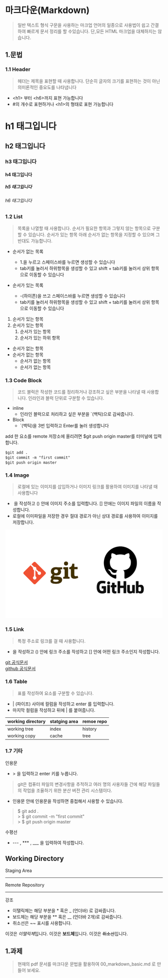 # 마크다운(Markdown)

> 일반 텍스트 형식 구문을 사용하는 마크업 언어의 일종으로 사용법이 쉽고 간결하여 빠르게 문서 정리를 할 수있습니다. 단,모든 HTML 마크업을 대체하지는 않습니다.


## 1.문법
### 1.1 Header

> 헤더는 제목을 표현할 때 사용합니다. 단순히 글자의 크기를 표현하는 것이 아닌 의미론적인 중요도를 나타냅니다

- \<h1> 부터 \<h6>까지 표현 가능합니다
- #의 개수로 표현하거나 \<h1></h1>의 형태로 표현 가능합니다


<h1> h1 태그입니다
<h2> h2 태그입니다
<h3> h3 태그입니다
<h4> h4 태그입니다
<h5> h5 태그입니다
<h6> h6 태그입니다

### 1.2 List
> 목록을 나열할 때 사용합니다. 순서가 필요한 항목과 그렇지 않는 항목으로 구분할 수 있습니다. 순서가 있는 항목 아래 순서가 없는 항목을 지정할 수 있으며 그 반대도 가능합니다.
- 순서가 없는 목록
    - 1.을 누르고 스페이스바를 누르면 생성할 수 있습니다
    - tab키를 눌러서 하위항목을 생성할 수 있고 shift + tab키를 눌러서 상위 항목으로 이동할 수 있습니다

- 순서가 있는 목록
    - -(하이픈)을 쓰고 스페이스바를 누르면 생성할 수 있습니다
    - tab키를 눌러서 하위항목을 생성할 수 있고 shift + tab키를 눌러서 상위 항목으로 이동할 수 있습니다


1. 순서가 있는 항목
2. 순서가 있는 항목
    1. 순서가 있는 항목
    2. 순서가 있는 하위 항목

- 순서가 없는 항목
- 순서가 없는 항목
    - 순서가 없는 항목
    - 순서가 없는 항목


### 1.3 Code Block
> 코드 블럭은 작성한 코드를 정리하거나 강조하고 싶은 부분을 나타낼 때 사용합니다. 인라인과 블럭 단위로 구분할 수 있습니다.
- inline
    - 인라인 블럭으로 처리하고 싶은 부분을 `(백틱)으로 감싸줍니다.
- Block
    - `(백틱)을 3번 입력하고 Enter를 눌러 생성합니다

add 한 요소를 remote 저장소에 올리려면 $git push origin master를 터미널에 입력합니다.
```
$git add . 
$git commit -m "first commit"
$git push origin master
```

### 1.4 Image
> 로컬에 있는 이미지를 삽입하거나 이미지 링크를 활용하여 이미지를 나타낼 때 사용합니다
- ![]() 을 작성하고 () 안에 이미지 주소를 입력합니다. [] 안에는 이미지 파일의 이름을 작성합니다.
- 로컬에 이미파일을 저장한 경우 절대 경로가 아닌 상대 경로를 사용하여 이미지를 저장합니다.

![](git.png)


### 1.5 Link
> 특정 주소로 링크를 걸 때 사용합니다.
- []() 을 작성하고 () 안에 링크 주소를 작성하고 [] 안에 어떤 링크 주소인지 작성합니다.

[git 공식문서](https://git-scm.com/)  
[github 공식문서](https://github.com//)

### 1.6 Table
> 표를 작성하여 요소를 구분할 수 있습니다.
- | (파이프) 사이에 컬럼을 작성하고 enter 를 입력합니다.
- 마지막 컬럼을 작성하고 뒤에 | 를 붙여줍니다. 
 
| working directory | statging area | remoe repo |
| -------- | -------- | -------- |
|working tree | index| history |
| working copy | cache | tree |


### 1.7 기타
인용문
- \> 을 입력하고 enter 키를 누릅니다.
> git은 컴퓨터 파일의 변경사항을 추적하고 여러 명의 사용자들 간에 해당 파일들의 작업을 조율하기 위한 분산 버전 관리 시스템이다.
- 인용문 안에 인용문을 작성하면 중첩해서 사용할 수 있습니다.
> $ git add .  
    > $ git commit -m "first commit"  
        > $ git push origin master

수평선
- \--- , \*** , \___ 을 입력하여 작성합니다.

Working Directory
---
Staging Area
***
Remote Repository
___

강조
- 이탤릭체는 해당 부분을 \* 혹은 \_ (언더바) 로 감싸줍니다.
- 보드체는 해당 부분을 \** 혹은 \__ (언더바 2개)로 감싸줍니다.
- 취소선은 \~~ 표시를 사용합니다.

이것은 *이탤릭체*입니다.
이것은 **보드체**입니다.
이것은 ~~취소선~~입니다.


## 1.과제
> 현재의 pdf 문서를 마크다운 문법을 활용하여 00_markdown_basic.md 로 만들어 보세요.